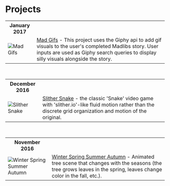 <h1>Projects</h1>
<table>
  <th>
    January 2017
  </th>
  <tr>
    <td>
      <img src="http://res.cloudinary.com/dkw0kkkgd/image/upload/v1487105269/Screen_Shot_2017-02-14_at_2.47.34_PM_dgxmwq.png" alt="Mad Gifs" >
    </td>
    <td>
      <a href="http://codepen.io/fleemaja/full/YNQeXO/" target="_blank">Mad Gifs</a> - This project uses the Giphy api to add gif visuals to the user's completed Madlibs story. User inputs are used as Giphy search queries to display silly visuals alongside the story.
    </td>
  </tr>
</table>
<br/>
<table>
  <th>
    December 2016
  </th>
  <tr>
    <td>
      <img src="http://res.cloudinary.com/dkw0kkkgd/image/upload/v1484174013/Screen_Shot_2017-01-11_at_4.30.01_PM_wsbedt.png" alt="Slither Snake" >
    </td>
    <td>
      <a href="http://codepen.io/fleemaja/full/zoRPMY/" target="_blank">Slither Snake</a> - the classic 'Snake' video game with 'slither.io'-like fluid motion rather than the discrete grid organization and motion of the original.
    </td>
  </tr>
</table>
<br/>
<table>
  <th>
    November 2016
  </th>
  <tr>
    <td>
      <img src="http://res.cloudinary.com/dkw0kkkgd/image/upload/v1484174019/Screen_Shot_2017-01-11_at_4.22.30_PM_zbqo5l.png" alt="Winter Spring Summer Autumn" >
    </td>
    <td>
      <a href="http://codepen.io/fleemaja/full/bBoBxK/" target="_blank">Winter Spring Summer Autumn</a> - Animated tree scene that changes with the seasons (the tree grows leaves in the spring, leaves change color in the fall, etc.).
    </td>
  </tr>
</table>
